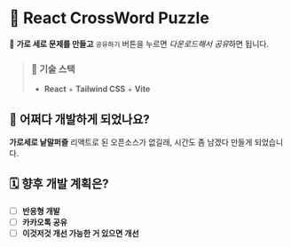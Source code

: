 # 🧩 React CrossWord Puzzle

🌺 **가로 세로 문제를 만들고** `공유하기` 버튼을 누르면 *다운로드해서 공유*하면 됩니다.

> ### 🚀 기술 스택
> - **React** + **Tailwind CSS** + **Vite**

## 💬 어쩌다 개발하게 되었나요?

**가로세로 낱말퍼즐** 리액트로 된 오픈소스가 없길래, 시간도 좀 남겠다 만들게 되었습니다.

## 🗓️ 향후 개발 계획은?

- [ ] **반응형 개발**
- [ ] **카카오톡 공유**
- [ ] **이것저것 개선 가능한 거 있으면 개선**
